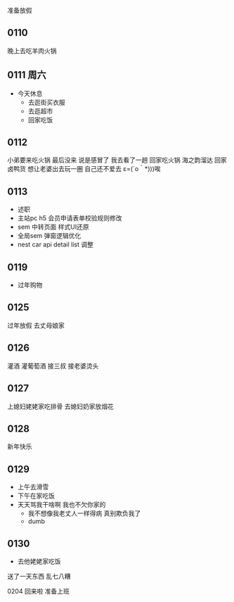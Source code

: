 准备放假

## 0110

晚上去吃羊肉火锅

## 0111 周六

- 今天休息
  - 去逛街买衣服
  - 去逛超市
  - 回家吃饭

## 0112

小弟要来吃火锅 最后没来 说是感冒了 我去看了一趟
回家吃火锅 海之韵溜达 回家卤鸭货
想让老婆出去玩一圈
自己还不爱去 ε=(´ο｀\*)))唉

## 0113

- 述职
- 主站pc h5 会员申请表单校验规则修改
- sem 中转页面 样式UI还原
- 全局sem 弹窗逻辑优化
- nest car api detail list 调整

## 0119

- 过年购物

## 0125

过年放假 去丈母娘家

## 0126

灌酒
灌葡萄酒
接三叔
接老婆烫头

## 0127

上媳妇姥姥家吃排骨
去媳妇奶家放烟花

## 0128

新年快乐

## 0129

- 上午去滑雪
- 下午在家吃饭
- 天天骂我干啥啊 我也不欠你家的
  - 我不想像我老丈人一样得病 真别欺负我了
  - dumb

## 0130

- 去他姥姥家吃饭

送了一天东西 乱七八糟

0204
回来啦 准备上班
